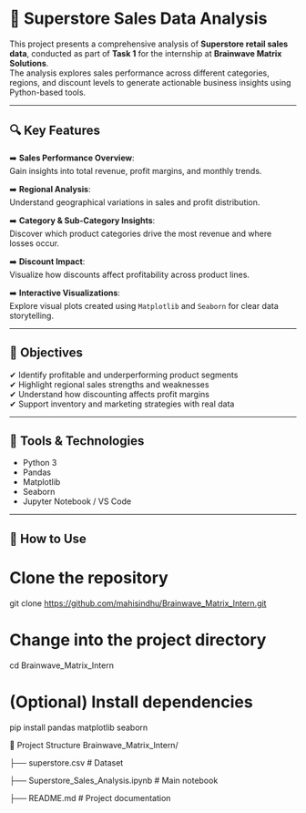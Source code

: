 # 🛒 Superstore Sales Data Analysis

This project presents a comprehensive analysis of **Superstore retail sales data**, conducted as part of **Task 1** for the internship at **Brainwave Matrix Solutions**.  
The analysis explores sales performance across different categories, regions, and discount levels to generate actionable business insights using Python-based tools.

---

## 🔍 Key Features

➡️ **Sales Performance Overview**:  
Gain insights into total revenue, profit margins, and monthly trends.

➡️ **Regional Analysis**:  
Understand geographical variations in sales and profit distribution.

➡️ **Category & Sub-Category Insights**:  
Discover which product categories drive the most revenue and where losses occur.

➡️ **Discount Impact**:  
Visualize how discounts affect profitability across product lines.

➡️ **Interactive Visualizations**:  
Explore visual plots created using `Matplotlib` and `Seaborn` for clear data storytelling.

---

## 🎯 Objectives

✔ Identify profitable and underperforming product segments  
✔ Highlight regional sales strengths and weaknesses  
✔ Understand how discounting affects profit margins  
✔ Support inventory and marketing strategies with real data

---

## 🧰 Tools & Technologies

- Python 3  
- Pandas  
- Matplotlib  
- Seaborn  
- Jupyter Notebook / VS Code

---

## 🚀 How to Use

# Clone the repository
git clone https://github.com/mahisindhu/Brainwave_Matrix_Intern.git

# Change into the project directory
cd Brainwave_Matrix_Intern

# (Optional) Install dependencies
pip install pandas matplotlib seaborn

📁 Project Structure
Brainwave_Matrix_Intern/

├── superstore.csv                    # Dataset

├── Superstore_Sales_Analysis.ipynb  # Main notebook

├── README.md                         # Project documentation

